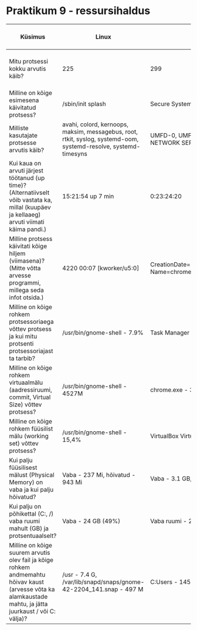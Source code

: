 # Praktikum 9 - ressursihaldus
|  Küsimus  |  Linux  |  Windows  |  Linuxis kasutatud käsklus  |  Windowsis kasutatud tööriist  |
|  ---  |  ---  |  ---  |  ---  |  ---  |
|  Mitu protsessi kokku arvutis käib?  |  225  |  299  |  ps -aux \| wc -l  |  Task Manager -> Performance -> Processes |
|  Milline on kõige esimesena käivitatud protsess?  | /sbin/init splash | Secure System | ps axo pid,cmd,comm,etime; ps -eo pid,args | Process Explorer -> Start Time |
| Milliste kasutajate protsesse arvutis käib? | avahi, colord, kernoops, maksim, messagebus, root, rtkit, syslog, systemd-oom, systemd-resolve, systemd-timesyns | UMFD-0, UMFD-6, maksi, nx, LOCAL SERVICE, NETWORK SERVICE, SYSTEM, DWM-6 | ps -eo user \| sort \| uniq | Process Explorer -> User Name |
|  Kui kaua on arvuti järjest töötanud (up time)? (Alternatiivselt võib vastata ka, millal (kuupäev ja kellaaeg) arvuti viimati käima pandi.)  |  15:21:54 up 7 min  |  0:23:24:20  |  uptime  |  Task Manager -> Performance -> Up time  |
|  Milline protsess käivitati kõige hiljem (viimasena)? (Mitte võtta arvesse programmi, millega seda infot otsida.)  |  4220   00:07 [kworker/u5:0]  |  CreationDate=20241119153508.518921+120 Name=chrome.exe  |  ps -eo pid,etime,cmd --sort=-etime  |  Process Explorer -> Start Time  |
|  Milline on kõige rohkem protsessoriaega võttev protsess ja kui mitu protsenti protsessoriajast ta tarbib?  |  /usr/bin/gnome-shell - 7.9%  |  Task Manager - 4.2%  |  htop  |  Task Manager -> Processes -> CPU  |
|  Milline on kõige rohkem virtuaalmälu (aadressiruumi, commit, Virtual Size) võttev protsess?  |  /usr/bin/gnome-shell - 4527M  |  chrome.exe - 3 432 750 972 K  |  htop -> VIRT  |  Process Explorer -> Virtual Size  |
|  Milline on kõige rohkem füüsilist mälu (working set) võttev protsess?  |   /usr/bin/gnome-shell - 15,4%  |  VirtualBox Virtual Machine - 2893.7 MB  |  htop -> MEM  |  Task Manager -> Processes -> Memory  |
|  Kui palju füüsilisest mälust (Physical Memory) on vaba ja kui palju hõivatud?  |  Vaba - 237 Mi, hõivatud - 943 Mi  |  Vaba - 3.1 GB, hõivatud - 12,3 GB  |  free -h  |  Task Manager -> Performance -> Memory  |
|  Kui palju on põhikettal (C:, /) vaba ruumi mahult (GB) ja protsentuaalselt?  |  Vaba - 24 GB (49%)  |  Vaba ruumi - 233 GB (49.16%)  |  df -h  |  File explorer -> Thic PC -> C: Properties -> General  |
|  Milline on kõige suurem arvutis olev fail ja kõige rohkem andmemahtu hõivav kaust (arvesse võta ka alamkaustade mahtu, ja jätta juurkaust / või C: välja)?  |  /usr - 7.4 G, /var/lib/snapd/snaps/gnome-42-2204_141.snap - 497 M  |  C:Users - 145 GB, Virtual Disk Image - 101 GB  |  sudo du -ah / \| sort -rh \| head -n 50  |  WinDirStat -> C:  |
